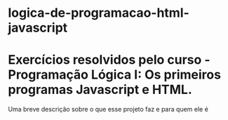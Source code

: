 # logica-de-programacao-html-javascript

# Exercícios resolvidos pelo curso - Programação Lógica I: Os primeiros programas Javascript e HTML.

Uma breve descrição sobre o que esse projeto faz e para quem ele é



